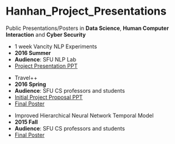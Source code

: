 # Hanhan_Project_Presentations
Public Presentations/Posters in <b>Data Science</b>, <b>Human Computer Interaction</b> and <b>Cyber Security</b> 


* 1 week Vancity NLP Experiments
 * <b>2016 Summer</b>
 * <b>Audience</b>: SFU NLP Lab
 * [Project Presentation PPT][1]

 
  [1]: https://github.com/hanhanwu/Hanhan_NLP/blob/master/Hanhan_NLP_Presentation.pdf



* Travel++
 * <b>2016 Spring</b>
 * <b>Audience</b>: SFU CS professors and students
 * [Initial Project Proposal PPT][2]
 * [Final Poster][3]


  [2]: https://github.com/hanhanwu/Hanhan-TravelPlusPlus/blob/master/travel.slides.pdf
  [3]: https://github.com/hanhanwu/Hanhan-TravelPlusPlus/blob/master/travel%2B%2B%20poster.pdf
  
  
* Improved Hierarchical Neural Network Temporal Model
 * <b>2015 Fall</b>
 * <b>Audience</b>: SFU CS professors and students
 * [Final Poster][4]
 

  [4]: https://github.com/hanhanwu/Hanhan_Project_Presentations/blob/master/Improved%20Hierarchical%20Model.pptx.pdf
